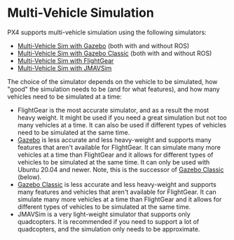 # Multi-Vehicle Simulation

PX4 supports multi-vehicle simulation using the following simulators:

- [Multi-Vehicle Sim with Gazebo](../sim_gazebo_gz/multi_vehicle_simulation.md) (both with and without ROS)
- [Multi-Vehicle Sim with Gazebo Classic](../sim_gazebo_classic/multi_vehicle_simulation.md) (both with and without ROS)
- [Multi-Vehicle Sim with FlightGear](../sim_flightgear/multi_vehicle.md)
- [Multi-Vehicle Sim with JMAVSim](../sim_jmavsim/multi_vehicle.md)

The choice of the simulator depends on the vehicle to be simulated, how "good" the simulation needs to be (and for what features), and how many vehicles need to be simulated at a time:

- FlightGear is the most accurate simulator, and as a result the most heavy weight.
  It might be used if you need a great simulation but not too many vehicles at a time.
  It can also be used if different types of vehicles need to be simulated at the same time.
- [Gazebo](../sim_gazebo_gz/index.md) is less accurate and less heavy-weight and supports many features that aren't available for FlightGear.
  It can simulate many more vehicles at a time than FlightGear and it allows for different types of vehicles to be simulated at the same time.
  It can only be used with Ubuntu 20.04 and newer.
  Note, this is the successor of [Gazebo Classic](../sim_gazebo_classic/index.md) (below).
- [Gazebo Classic](../sim_gazebo_classic/index.md) is less accurate and less heavy-weight and supports many features and vehicles that aren't available for FlightGear.
  It can simulate many more vehicles at a time than FlightGear and it allows for different types of vehicles to be simulated at the same time.
- JMAVSim is a very light-weight simulator that supports only quadcopters.
  It is recommended if you need to support a lot of quadcopters, and the simulation only needs to be approximate.
